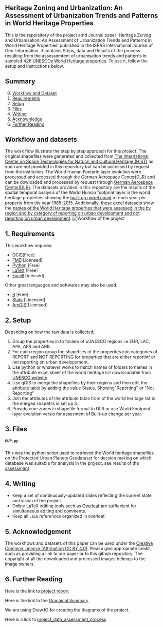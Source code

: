 ## Heritage Zoning and Urbanization: An Assessment of Urbanization Trends and Patterns in World Heritage Properties

  This is the reporsitory of the project amd Journal paper 'Heritage Zoning and Urbanisation: An Assessment of Urbanization Trends and Patterns in World Heritage Properties' published in the ISPRS International Journal of Geo-Information. It contains Steps, data and Results of the process resulting from the assessemtent of urbanisation trends and patterns in sampled 426 [UNESCOs World Heritage properties](https://whc.unesco.org/en/list/). 
To use it, follow the setup and instructions below.

## Summary
0.  [Workflow and Dataset](https://github.com/mkvusa/heritagezoning/blob/main/README.md#workflow-and-datasets)
01. [Requirements](https://github.com/mkvusa/heritagezoning/blob/main/README.md#1-requirements)
02. [Setup]((https://github.com/mkvusa/heritagezoning/blob/main/README.md#2-setup))
03. [Files](https://github.com/mkvusa/heritagezoning/blob/main/README.md#3-files)
04. [Writing](https://github.com/mkvusa/heritagezoning/blob/main/README.md#4-writing)
05. [Acknownledge](https://github.com/mkvusa/heritagezoning/blob/main/README.md#5-acknowledgement)
06. [Further Reading](https://github.com/mkvusa/heritagezoning/blob/main/README.md#further-reading)

## Workflow and datasets
The work flow illustrate the step by step approach for this project. The original shapefiles were generated and collected from [The International Center on Space Technologies for Natural and Cultural Heritage (HIST)](http://www.unesco-hist.org/index.php?r=en/index) as such are not provided in this repository but can be accessed by request from the institution. The World Human Footprin layer evolution were processed and accessed through the [German Aerospace Center(DLR)](https://www.dlr.de/EN/Home/home_node.html) and can be dowloaded and processed by request through [German Aerospace Center(DLR)](https://geoservice.dlr.de/web/maps/eoc:wsfevolution).
The datasets provided in this repository are the results of the spatial temporal analysis of the World Human footprint layer in the world heritage properties showing the [built-up picxel count](https://github.com/mkvusa/heritagezoning/blob/main/_PixelCount_WSFEvo_ShapesNoBuffer_transposed_renamed.xlsx) of each year per property from the year 1985-2015. Additionally, these excel datasets show the [names of the World Heritage properties that were assessed in the by region and by category of reporting on urban development and not reporting on urban development](https://github.com/mkvusa/heritagezoning/delete/main/_PixelCount_WSFEvo_ShapesNoBuffer_transposed_renamed.xlsx).
![Workflow of the project](https://github.com/mkvusa/heritagezoning/blob/main/Regional%20maps/WorkFLow_HIST_new_edited.jpg)

## 1. Requirements

This workflow requires:
- [QGIS](https://www.qgis.org/fr/site/)[Free]
- [FME](https://www.safe.com/)[Licensed]
- [Python](https://www.python.org) [Free] 
- [LaTeX](https://www.latex-project.org) [Free]
- [Excel](https://www.microsoft.com/en-us/microsoft-365/excel)[Licensed]

Other great languages and softwares may also be used.
- [R](https://www.r-project.org) [Free]
- [Stata](https://www.stata.com) [Licensed]
- [ArcGIS](https://www.arcgis.com/index.html)[Licensed]

## 2. Setup
Depending on how the raw data is collected;
1. Group the properties in to folders of uUNESCO regions i.e EUR, LAC, APA, AFR and ARB.
2. For each region group the shapefiles of the properties into categories of REPORT and NOT REPORTING for properties that are either reportinf or not reporting on urban developoment.
3. Use python or whatever works to match names of folders to names in the attribute excel sheet of the world heritage list downloadable from [UNESCO website](https://whc.unesco.org/en/syndication).
4. Use qGIS to merge the shapefiles by their regions and then edit the attribute table by adding the value Status, Showing"Reporting" or "Not Reporting"
5. Join the attrbutes of the attribute table from of the world heritage list to the merged shapefils in set up 3.
6. Provide core zones in shapefile format to DLR or use World Footprint layer evolution versio for assesment of Built-up change per year.

## 3. Files
##### `PUP.py`
This was the python script used to retrieved the World heritage shapefiles on the Protected Urban Planets Geodataset for decsion making on which database was suitable for analysis in the project. see results of the [assessment](https://github.com/mkvusa/heritagezoning/blob/main/Data%20Assessment.pptx) 


## 4. Writing
- Keep a set of continuously-updated slides reflecting the current state and vision of the project.
- Online LaTeX editing tools such as [Overleaf](https://www.overleaf.com/) are suffiecient for simultaneous editing and comments.
- Keep all `.bib` references organized in overleaf.

## 5. Acknowledgement
The workflows and datasets of this paper can be used under the [Creative Common License (Attribution CC BY 4.0)](https://creativecommons.org/licenses/by/4.0/). Please give appropriate credit, such as providing a link to our paper or to this github repository. The copyright of all the downloaded and processed images belongs to the image owners.

## 6. Further Reading

Here is the link to [project report](https://docs.google.com/document/d/1z2x7LImbpOdwTfusMivY_bJPvH6AD3ctfQOXbscvRqc/edit)

Here is the link to the [Graphical Summary](https://docs.google.com/presentation/d/1FWlQp0J-vXN2YH4g35VbUQuPiCwq16CPVWzjlesev10/edit#slide=id.g120edecb748_2_261)

We are using Draw.IO for creating the diagrams of the project.

Here is a link to [project_data_assessment_process](https://drive.google.com/file/d/1P1xcFAEAEWp0NpKyCJqnSuvNw9EEZyqd/view?usp=sharing)
